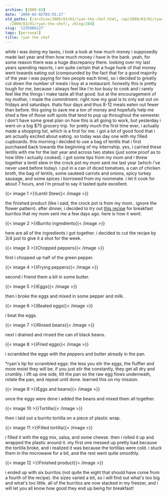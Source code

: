 ```yaml
---
archive: [2009-03]
date: '2009-03-02T03:55:27'
old_paths: [/archive/2009/03/01/ryan-the-chef.html, /wp/2009/03/01/ryan-the-chef/,
  /2009/03/01/ryan-the-chef/, /blog/284]
slug: '1235966127'
tags: [personal]
title: ryan the chef
---
```


while i was doing my taxes, i took a look at how much money i supposedly
made last year and then how much money i have in the bank. yeah, for some
reason there was a huge discrepancy there. looking over my last years
spending reports, i am quite certain that a huge hunk of that money went
towards eating out (compounded by the fact that for a good majority of the
year i was paying for two people each time), so i decided to greatly cut
down the number of meals i buy at a restaurant. honestly this is pretty
tough for me, because i always feel like i'm too busy to cook and i rarely
feel like the things i make taste all that good. but at the encouragement
of my mother, i made the commitment. right now my goal is to only eat out
on fridays and saturdays. thats four days and thus 8-12 meals eaten out
fewer than before. this going to save me a ton of money and hopefully help
me shed a few of those soft spots that tend to pop up throughout the
semester. i don't have some great plan on how this is all going to work,
but yesterday i went on a big $75 grocery trip. for pretty much the first
time ever, i actually made a shopping list, which is a first for me. i got
a lot of good food that i am actually excited about eating. so today was
day one with my filled cupboards. this morning i decided to use a bag of
lentils that i first purchased back towards the beginning of my
internship. yes, i carried these lentils with me for the last year and
across two states (just some proof as to how little i actually cooked).
i got some tips from my mom and i threw together a lentil stew in the
crock pot my mom sent me last year (which i've never used before today).
i put in a can of diced tomatoes, a can of chicken broth, the bag of
lentils, some sauteed carrots and onions, spicy turkey sausage, and some
spices i borrowed from my roommate. i let it cook for about 7 hours, and
i'm proud to say it tasted quite excellent. 

{{< image 1 >}}Lentil Stew{{< /image >}}

the finished product (like i said, the crock pot is from my mom.. ignore
the flower pattern). after dinner, i decided to try out [this recipe][2]
for breakfast burritos that my mom sent me a few days ago. here is how it
went: 

{{< image 2 >}}Burrito ingredients{{< /image >}}

here are all of the ingredients i got together. i decided to cut the
recipe by 3/4 just to give it a shot for the week. 

{{< image 3 >}}Chopped peppers{{< /image >}}

first i chopped up half of the green pepper. 

{{< image 4 >}}Frying peppers{{< /image >}}

second i friend them a bit in some butter. 

{{< image 5 >}}Eggs{{< /image >}}

then i broke the eggs and mixed in some pepper and milk. 

{{< image 6 >}}Beated eggs{{< /image >}}

i beat the eggs. 

{{< image 7 >}}Rinsed beans{{< /image >}}

next i drained and rinsed the can of black beans. 

{{< image 8 >}}Fried eggs{{< /image >}}

i scrambled the eggs with the peppers and butter already in the pan.

\*ryan's tip for scrambled eggs: the less you stir the eggs, the fluffier
and more moist they will be. if you just stir the constantly, they get all
dry and crumbly. i lift up one side, tilt the pan so the raw egg flows
underneath, rotate the pan, and repeat until done. learned this on my
mission. 

{{< image 9 >}}Eggs and beans{{< /image >}}

once the eggs were done i added the beans and mixed them all together. 

{{< image 10 >}}Tortilla{{< /image >}}

then i laid out a burrito tortilla on a piece of plastic wrap. 

{{< image 11 >}}Filled tortilla{{< /image >}}

i filled it with the egg mix, salsa, and some cheese. then i rolled it up
and wrapped the plastic around it. my first one messed up pretty bad
because the tortilla broke, and i realized it was because the tortillas
were cold. i stuck them in the microwave for a bit, and the rest went
quite smoothly. 

{{< image 12 >}}Finished product{{< /image >}}

i ended up with six burritos (not quite the eight that should have come
from a fourth of the recipe). the sizes varied a bit, so i will find out
what's too big and what's too little. all of the burritos are now stacked
in my freezer, and i will let you all know how good they end up being for
breakfast!

[2]: http://www.thesimpledollar.com/2009/02/20/bulk-breakfast-burritos-convenient-cheap-healthy-and-easier-than-you-think/

